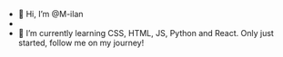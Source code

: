 - 👋 Hi, I’m @M-ilan
-
- 🌱 I’m currently learning CSS, HTML, JS, Python and React. Only just started, follow me on my journey!


